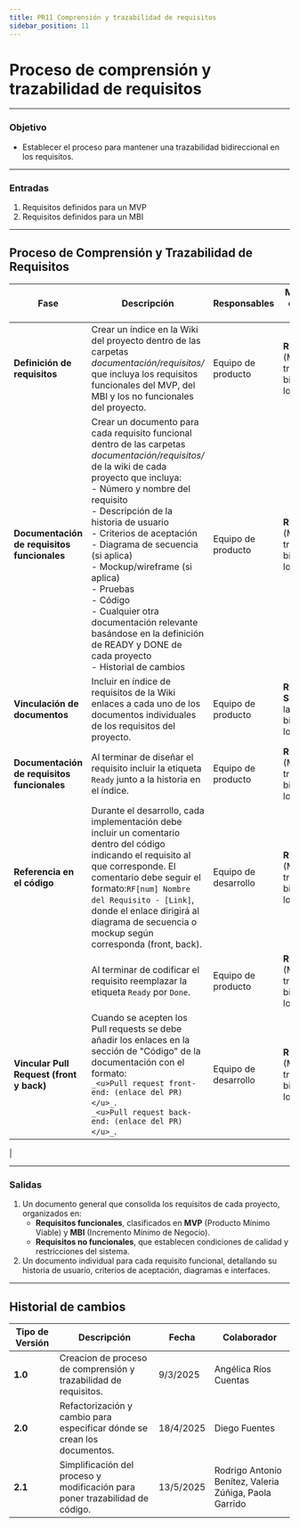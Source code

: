 ```yaml
---
title: PR11 Comprensión y trazabilidad de requisitos
sidebar_position: 11
---
```


# Proceso de comprensión y trazabilidad de requisitos

---

### Objetivo

- Establecer el proceso para mantener una trazabilidad bidireccional en los requisitos.

---

### Entradas

1. Requisitos definidos para un MVP
2. Requisitos definidos para un MBI

---

## Proceso de Comprensión y Trazabilidad de Requisitos

| **Fase**                                    | **Descripción**                                                                                                                                                                                                                                                                                                                                                                                  | **Responsables**     | **Meta y práctica específica del CMMI**                                    |
| ------------------------------------------- | ------------------------------------------------------------------------------------------------------------------------------------------------------------------------------------------------------------------------------------------------------------------------------------------------------------------------------------------------------------------------------------------------ | -------------------- | -------------------------------------------------------------------------- |
| **Definición de requisitos**                | Crear un índice en la Wiki del proyecto dentro de las carpetas _documentación/requisitos/_ que incluya los requisitos funcionales del MVP, del MBI y los no funcionales del proyecto.                                                                                                                                  | Equipo de producto   | **REQM SP1.4** (Mantener la trazabilidad bidireccional de los requisitos). |
| **Documentación de requisitos funcionales** | Crear un documento para cada requisito funcional dentro de las carpetas _documentación/requisitos/_ de la wiki de cada proyecto que incluya: <br/> - Número y nombre del requisito <br/> - Descripción de la historia de usuario <br/> - Criterios de aceptación <br/> - Diagrama de secuencia (si aplica) <br/> - Mockup/wireframe (si aplica) <br/> - Pruebas <br/> - Código <br/> - Cualquier otra documentación relevante basándose en la definición de READY y DONE de cada proyecto <br/> - Historial de cambios | Equipo de producto   | **REQM SP1.4** (Mantener la trazabilidad bidireccional de los requisitos). |
| **Vinculación de documentos**               | Incluir en índice de requisitos de la Wiki enlaces a cada uno de los documentos individuales de los requisitos del proyecto.                                                                                                                                                                                                                                                       | Equipo de producto   | **REQM SP1.4** (Mantener la trazabilidad bidireccional de los requisitos). |
| **Documentación de requisitos funcionales** | Al terminar de diseñar el requisito incluir la etiqueta `Ready` junto a la historia en el índice.                                                                                                                                                                                                                                                                                                                | Equipo de producto   | **REQM SP1.4** (Mantener la trazabilidad bidireccional de los requisitos). |
| **Referencia en el código**                 | Durante el desarrollo, cada implementación debe incluir un comentario dentro del código indicando el requisito al que corresponde. El comentario debe seguir el formato:`RF[num] Nombre del Requisito - [Link]`, donde el enlace dirigirá al diagrama de secuencia o mockup según corresponda (front, back).                                                                                     | Equipo de desarrollo | **REQM SP1.4** (Mantener la trazabilidad bidireccional de los requisitos). |
|                                             | Al terminar de codificar el requisito reemplazar la etiqueta `Ready` por `Done`.                                                                                                                                                                                                                                                                                                | Equipo de producto   | **REQM SP1.4** (Mantener la trazabilidad bidireccional de los requisitos). |
| **Vincular Pull Request (front y back)**    | Cuando se acepten los Pull requests se debe añadir los enlaces en la sección de "Código" de la documentación con el formato: <br/>`_<u>Pull request front-end: (enlace del PR)</u>_`. <br/>`_<u>Pull request back-end: (enlace del PR)</u>_`.                                                                                                                         | Equipo de desarrollo | **REQM SP1.4** (Mantener la trazabilidad bidireccional de los requisitos). |

|

---

### Salidas

1. Un documento general que consolida los requisitos de cada proyecto, organizados en:
   - **Requisitos funcionales**, clasificados en **MVP** (Producto Mínimo Viable) y **MBI** (Incremento Mínimo de Negocio).
   - **Requisitos no funcionales**, que establecen condiciones de calidad y restricciones del sistema.
2. Un documento individual para cada requisito funcional, detallando su historia de usuario, criterios de aceptación, diagramas e interfaces.

---

## Historial de cambios

| **Tipo de Versión** | **Descripción**                                                          | **Fecha** | **Colaborador**         |
| ------------------- | ------------------------------------------------------------------------ | --------- | ----------------------- |
| **1.0**             | Creacion de proceso de comprensión y trazabilidad de requisitos.          | 9/3/2025  | Angélica Ríos Cuentas   |
| **2.0**             | Refactorización y cambio para especificar dónde se crean los documentos. | 18/4/2025 | Diego Fuentes           |
| **2.1**             | Simplificación del proceso y modificación para poner trazabilidad de código.                                      | 13/5/2025 | Rodrigo Antonio Benítez, Valeria Zúñiga, Paola Garrido |
